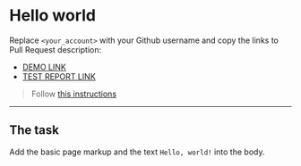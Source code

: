# Hello world
Replace `<your_account>` with your Github username and copy the links to Pull Request description:
- [DEMO LINK](https://DiDemkiv.github.io/layout_hello-world/)
- [TEST REPORT LINK](https://DiDemkiv.github.io/layout_hello-world/report/html_report/)

> Follow [this instructions](https://mate-academy.github.io/layout_task-guideline/#how-to-solve-the-layout-tasks-on-github)
___

## The task
Add the basic page markup and the text `Hello, world!` into the body.
